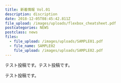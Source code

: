 ```yaml
---
title: 新着情報 Vol.01
description: discription
date: 2018-12-05T08:45:42.811Z
file_upload: /images/uploads/flexbox_cheatsheet.pdf
postcategories: NEWS
postclass: news
files:
  - file_upload: /images/uploads/SAMPLE01.pdf
  - file_name: SAMPLE02
    file_upload: /images/uploads/SAMPLE02.pdf
---
```

テスト投稿です。テスト投稿です。

テスト投稿です。
